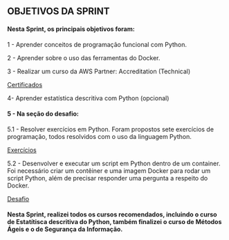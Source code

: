 ## OBJETIVOS DA SPRINT

#### Nesta Sprint, os principais objetivos foram:

1 - Aprender conceitos de programação funcional com Python.

2 - Aprender sobre o uso das ferramentas do Docker.

3 - Realizar um curso da AWS Partner: Accreditation (Technical)

[Certificados](./certificados)

4- Aprender estatística descritiva com Python (opcional)

#### 5 - Na seção do desafio: 

5.1 - Resolver exercícios em Python. Foram propostos sete exercícios de programação, todos resolvidos com o uso da linguagem Python.

[Exercícios](./exercicios)

5.2 - Desenvolver e executar um script em Python dentro de um container. Foi necessário criar um contêiner e uma imagem Docker para rodar um script Python, além de precisar responder uma pergunta a respeito do Docker. 

[Desafio](./desafio)

#### Nesta Sprint, realizei todos os cursos recomendados, incluindo o curso de Estatítisca descritiva do Python, também finalizei o curso de Métodos Ágeis e o de Segurança da Informação. 
